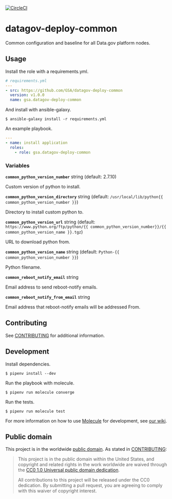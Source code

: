 [![CircleCI](https://circleci.com/gh/GSA/datagov-deploy-common.svg?style=svg)](https://circleci.com/gh/GSA/datagov-deploy-common)

# datagov-deploy-common

Common configuration and baseline for all Data.gov platform nodes.


## Usage

Install the role with a requirements.yml.

```yaml
# requirements.yml
---
- src: https://github.com/GSA/datagov-deploy-common
  version: v1.0.0
  name: gsa.datagov-deploy-common
```

And install with ansible-galaxy.

    $ ansible-galaxy install -r requirements.yml

An example playbook.


```yaml
---
- name: install application
  roles:
    - role: gsa.datagov-deploy-common
```


### Variables

**`common_python_version_number`** string (default: 2.7.10)

Custom version of python to install.


**`common_python_version_directory`** string (default: `/usr/local/lib/python{{ common_python_version_number }}`)

Directory to install custom python to.


**`common_python_version_url`** string (default: `https://www.python.org/ftp/python/{{ common_python_version_number}}/{{ common_python_version_name }}.tgz`)

URL to download python from.


**`common_python_version_name`** string (default: `Python-{{ common_python_version_number }}`)

Python filename.


**`common_reboot_notify_email`** string

Email address to send reboot-notify emails.


**`common_reboot_notify_from_email`** string

Email address that reboot-notify emails will be addressed From.


## Contributing

See [CONTRIBUTING](CONTRIBUTING.md) for additional information.


## Development

Install dependencies.

    $ pipenv install --dev

Run the playbook with molecule.

    $ pipenv run molecule converge

Run the tests.

    $ pipenv run molecule test

For more information on how to use
[Molecule](https://molecule.readthedocs.io/en/latest/) for development, see [our
wiki](https://github.com/GSA/datagov-deploy/wiki/Developing-Ansible-roles-with-Molecule).


## Public domain

This project is in the worldwide [public domain](LICENSE.md). As stated in
[CONTRIBUTING](CONTRIBUTING.md):

> This project is in the public domain within the United States, and copyright
> and related rights in the work worldwide are waived through the [CC0 1.0
> Universal public domain dedication](https://creativecommons.org/publicdomain/zero/1.0/).
>
> All contributions to this project will be released under the CC0 dedication.
> By submitting a pull request, you are agreeing to comply with this waiver of
> copyright interest.
